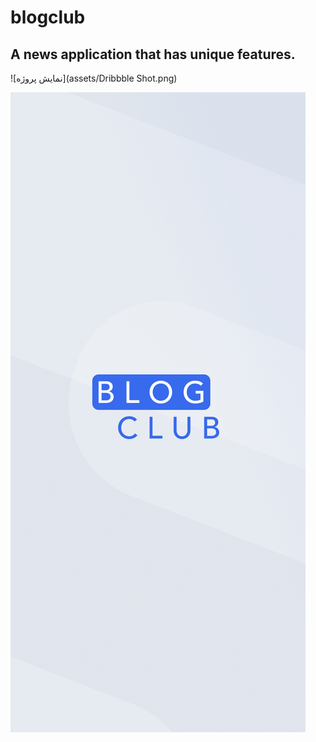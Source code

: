 # blogclub

## A news application that has unique features.

![نمایش پروژه](assets/Dribbble Shot.png)

![نمایش پروژه](assets/Splashscreen.png)

